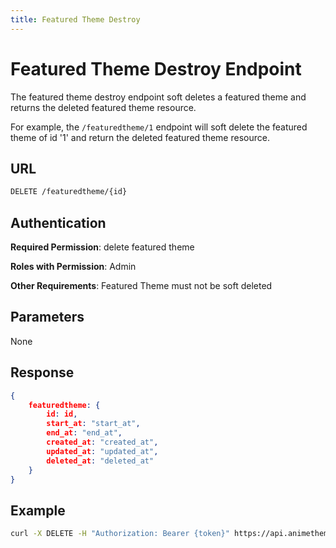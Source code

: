 ```yaml
---
title: Featured Theme Destroy
---
```


# Featured Theme Destroy Endpoint

The featured theme destroy endpoint soft deletes a featured theme and returns the deleted featured theme resource.

For example, the `/featuredtheme/1` endpoint will soft delete the featured theme of id '1' and return the deleted featured theme resource.

## URL

```sh
DELETE /featuredtheme/{id}
```

## Authentication

**Required Permission**: delete featured theme

**Roles with Permission**: Admin

**Other Requirements**: Featured Theme must not be soft deleted

## Parameters

None

## Response

```json
{
    featuredtheme: {
        id: id,
        start_at: "start_at",
        end_at: "end_at",
        created_at: "created_at",
        updated_at: "updated_at",
        deleted_at: "deleted_at"
    }
}
```

## Example

```bash
curl -X DELETE -H "Authorization: Bearer {token}" https://api.animethemes.moe/featuredtheme/1
```
